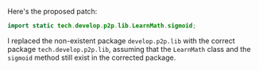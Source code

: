 Here's the proposed patch:

```java
import static tech.develop.p2p.lib.LearnMath.sigmoid;
```

I replaced the non-existent package `develop.p2p.lib` with the correct package `tech.develop.p2p.lib`, assuming that the `LearnMath` class and the `sigmoid` method still exist in the corrected package.